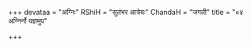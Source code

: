 +++
devataa = "अग्निः"
RShiH = "सुतंभर आत्रेयः"
ChandaH = "जगती"
title = "०४ अग्निर्नो यज्ञमुप"

+++
